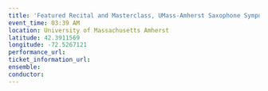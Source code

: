 ```yaml
---
title: 'Featured Recital and Masterclass, UMass-Amherst Saxophone Symposium'
event_time: 03:39 AM
location: University of Massachusetts Amherst
latitude: 42.3911569
longitude: -72.5267121
performance_url: 
ticket_information_url: 
ensemble: 
conductor: 
---
```

